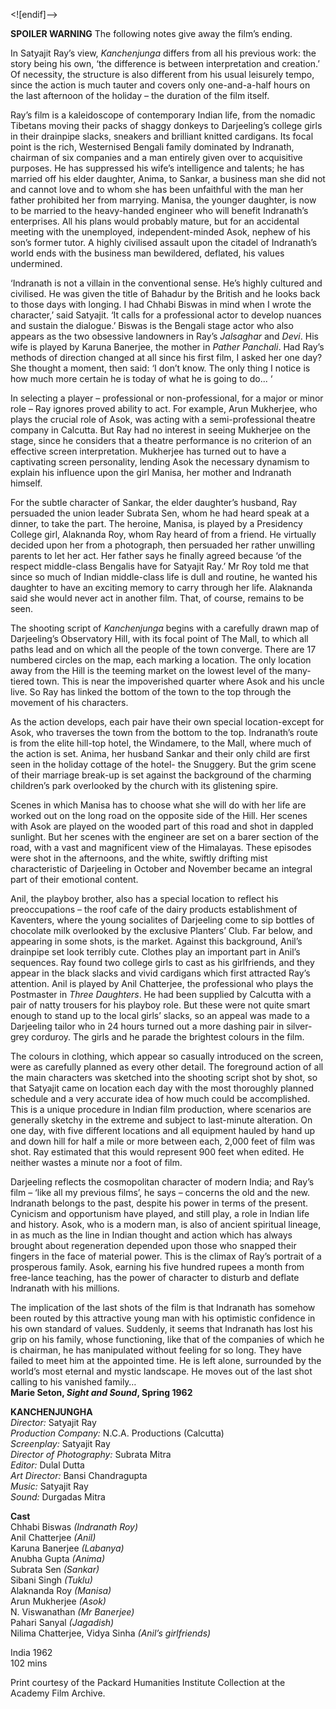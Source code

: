 
<![endif]-->

**SPOILER WARNING** The following notes give away the film’s ending.

In Satyajit Ray’s view, _Kanchenjunga_ differs from all his previous work: the story being his own, ‘the difference is between interpretation and creation.’ Of necessity, the structure is also different from his usual leisurely tempo, since the action is much tauter and covers only one-and-a-half hours on the last afternoon of the holiday – the duration of the film itself.

Ray’s film is a kaleidoscope of contemporary Indian life, from the nomadic Tibetans moving their packs of shaggy donkeys to Darjeeling’s college girls in their drainpipe slacks, sneakers and brilliant knitted cardigans. Its focal point is the rich, Westernised Bengali family dominated by Indranath, chairman of six companies and a man entirely given over to acquisitive purposes. He has suppressed his wife’s intelligence and talents; he has married off his elder daughter, Anima, to Sankar, a business man she did not and cannot love and to whom she has been unfaithful with the man her father prohibited her from marrying. Manisa, the younger daughter, is now to be married to the heavy-handed engineer who will benefit Indranath’s enterprises. All his plans would probably mature, but for an accidental meeting with the unemployed, independent-minded Asok, nephew of his son’s former tutor. A highly civilised assault upon the citadel of Indranath’s world ends with the business man bewildered, deflated, his values undermined.

‘Indranath is not a villain in the conventional sense. He’s highly cultured and civilised. He was given the title of Bahadur by the British and he looks back to those days with longing. I had Chhabi Biswas in mind when I wrote the character,’ said Satyajit. ‘It calls for a professional actor to develop nuances and sustain the dialogue.’ Biswas is the Bengali stage actor who also appears as the two obsessive landowners in Ray’s _Jalsaghar_ and _Devi_. His wife is played by Karuna Banerjee, the mother in _Pather Panchali_. Had Ray’s methods of direction changed at all since his first film, I asked her one day? She thought a moment, then said: ‘I don’t know. The only thing I notice is how much more certain he is today of what he is going to do... ‘

In selecting a player – professional or non-professional, for a major or minor role – Ray ignores proved ability to act. For example, Arun Mukherjee, who plays the crucial role of Asok, was acting with a semi-professional theatre company in Calcutta. But Ray had no interest in seeing Mukherjee on the stage, since he considers that a theatre performance is no criterion of an effective screen interpretation. Mukherjee has turned out to have a captivating screen personality, lending Asok the necessary dynamism to explain his influence upon the girl Manisa, her mother and Indranath himself.

For the subtle character of Sankar, the elder daughter’s husband, Ray persuaded the union leader Subrata Sen, whom he had heard speak at a dinner, to take the part. The heroine, Manisa, is played by a Presidency College girl, Alaknanda Roy, whom Ray heard of from a friend. He virtually decided upon her from a photograph, then persuaded her rather unwilling parents to let her act. Her father says he finally agreed because ‘of the respect middle-class Bengalis have for Satyajit Ray.’ Mr Roy told me that since so much of Indian middle-class life is dull and routine, he wanted his daughter to have an exciting memory to carry through her life. Alaknanda said she would never act in another film. That, of course, remains to be seen.

The shooting script of _Kanchenjunga_ begins with a carefully drawn map of Darjeeling’s Observatory Hill, with its focal point of The Mall, to which all paths lead and on which all the people of the town converge. There are 17 numbered circles on the map, each marking a location. The only location away from the Hill is the teeming market on the lowest level of the many-tiered town. This is near the impoverished quarter where Asok and his uncle live. So Ray has linked the bottom of the town to the top through the movement of his characters.

As the action develops, each pair have their own special location-except for Asok, who traverses the town from the bottom to the top. Indranath’s route is from the elite hill-top hotel, the Windamere, to the Mall, where much of the action is set. Anima, her husband Sankar and their only child are first seen in the holiday cottage of the hotel- the Snuggery. But the grim scene of their marriage break-up is set against the background of the charming children’s park overlooked by the church with its glistening spire.

Scenes in which Manisa has to choose what she will do with her life are worked out on the long road on the opposite side of the Hill. Her scenes with Asok are played on the wooded part of this road and shot in dappled sunlight. But her scenes with the engineer are set on a barer section of the road, with a vast and magnificent view of the Himalayas. These episodes were shot in the afternoons, and the white, swiftly drifting mist characteristic of Darjeeling in October and November became an integral part of their emotional content.

Anil, the playboy brother, also has a special location to reflect his preoccupations – the roof cafe of the dairy products establishment of Kaventers, where the young socialites of Darjeeling come to sip bottles of chocolate milk overlooked by the exclusive Planters’ Club. Far below, and appearing in some shots, is the market. Against this background, Anil’s drainpipe set look terribly cute. Clothes play an important part in Anil’s sequences. Ray found two college girls to cast as his girlfriends, and they appear in the black slacks and vivid cardigans which first attracted Ray’s attention. Anil is played by Anil Chatterjee, the professional who plays the Postmaster in _Three Daughters_. He had been supplied by Calcutta with a pair of natty trousers for his playboy role. But these were not quite smart enough to stand up to the local girls’ slacks, so an appeal was made to a Darjeeling tailor who in 24 hours turned out a more dashing pair in silver-grey corduroy. The girls and he parade the brightest colours in the film.

The colours in clothing, which appear so casually introduced on the screen, were as carefully planned as every other detail. The foreground action of all the main characters was sketched into the shooting script shot by shot, so that Satyajit came on location each day with the most thoroughly planned schedule and a very accurate idea of how much could be accomplished. This is a unique procedure in Indian film production, where scenarios are generally sketchy in the extreme and subject to last-minute alteration. On one day, with five different locations and all equipment hauled by hand up and down hill for half a mile or more between each, 2,000 feet of film was shot. Ray estimated that this would represent 900 feet when edited. He neither wastes a minute nor a foot of film.

Darjeeling reflects the cosmopolitan character of modern India; and Ray’s film – ‘like all my previous films’, he says – concerns the old and the new. lndranath belongs to the past, despite his power in terms of the present. Cynicism and opportunism have played, and still play, a role in Indian life and history. Asok, who is a modern man, is also of ancient spiritual lineage, in as much as the line in Indian thought and action which has always brought about regeneration depended upon those who snapped their fingers in the face of material power. This is the climax of Ray’s portrait of a prosperous family. Asok, earning his five hundred rupees a month from free-lance teaching, has the power of character to disturb and deflate lndranath with his millions.

The implication of the last shots of the film is that Indranath has somehow been routed by this attractive young man with his optimistic confidence in his own standard of values. Suddenly, it seems that lndranath has lost his grip on his family, whose functioning, like that of the companies of which he is chairman, he has manipulated without feeling for so long. They have failed to meet him at the appointed time. He is left alone, surrounded by the world’s most eternal and mystic landscape. He moves out of the last shot calling to his vanished family…  
**Marie Seton, _Sight and Sound_, Spring 1962**  

**KANCHENJUNGHA**  
_Director:_ Satyajit Ray  
_Production Company:_ N.C.A. Productions (Calcutta)  
_Screenplay:_ Satyajit Ray  
_Director of Photography:_ Subrata Mitra  
_Editor:_ Dulal Dutta  
_Art Director:_ Bansi Chandragupta  
_Music:_ Satyajit Ray  
_Sound:_ Durgadas Mitra  

**Cast**  
Chhabi Biswas _(Indranath Roy)_  
Anil Chatterjee _(Anil)_  
Karuna Banerjee _(Labanya)_  
Anubha Gupta _(Anima)_  
Subrata Sen _(Sankar)_  
Sibani Singh _(Tuklu)_  
Alaknanda Roy _(Manisa)_  
Arun Mukherjee _(Asok)_  
N. Viswanathan _(Mr Banerjee)_  
Pahari Sanyal _(Jagadish)_  
Nilima Chatterjee, Vidya Sinha _(Anil’s girlfriends)_  

India 1962  
102 mins  

Print courtesy of the Packard Humanities Institute Collection at the Academy Film Archive.  
<!--stackedit_data:
eyJoaXN0b3J5IjpbMjAxOTY1MjE0Nl19
-->